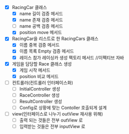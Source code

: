 - [X] RacingCar 클래스
  - [X] name 길이 검증 메서드
  - [X] name 존재 검증 메서드
  - [ ] name 공백 검증 메서드
  - [X] position move 메서드
- [X] RacingCar을 리스트로 한 RacingCars 클래스
  - [X] 이름 중복 검증 메서드
  - [X] 이름 목록 Empty 검증 메서드
  - [X] 레이스 참가 레이싱카 생성 팩토리 메서드 //이펙티브 자바
- [X] 게임을 담당할 Race 클래스 생성
  - [X] 게임 시작 메서드
  - [X] position 비교 메서드
- [ ] 컨트롤러(컨트롤러 인터페이스화)
  - [ ] InitialController 생성
  - [ ] RaceController 생성
  - [ ] ResultController 생성
  - [ ] Config로 상황에 맞는 Contoller 호출되게 설계
- [ ] view(인터페이스로 나누기 outView 재사용 위해)
  - [ ] 출력 되는 것들은 전부 outView 로
  - [ ] 입력받는 것들은 전부 inputView 로